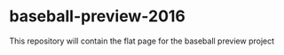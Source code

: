# baseball-preview-2016
This repository will contain the flat page for the baseball preview project
